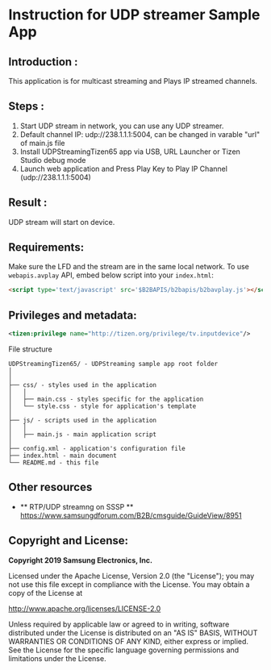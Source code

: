 Instruction for UDP streamer Sample App
========================================

Introduction : 
-------------
This application is for multicast streaming and Plays IP streamed channels.



Steps :  
---------
1) Start UDP stream in network, you can use any UDP streamer.
2) Default channel IP: udp://238.1.1.1:5004, can be changed in varable "url" of main.js file
3) Install UDPStreamingTizen65 app via USB, URL Launcher or Tizen Studio debug mode
4) Launch web application and Press Play Key to Play IP Channel (udp://238.1.1.1:5004)


Result :  
---------
UDP stream will start on device.


Requirements:
---------------
Make sure the LFD and the stream are in the same local network.
To use `webapis.avplay` API, embed below script into your `index.html`:

```html
<script type='text/javascript' src='$B2BAPIS/b2bapis/b2bavplay.js'></script>
```

Privileges and metadata:
---------------
```xml
<tizen:privilege name="http://tizen.org/privilege/tv.inputdevice"/> 
```

File structure

```
UDPStreamingTizen65/ - UDPStreaming sample app root folder
│
│
├── css/ - styles used in the application
│   │
│   ├── main.css - styles specific for the application
│   └── style.css - style for application's template
│
├── js/ - scripts used in the application
│   │
│   ├── main.js - main application script
│
├── config.xml - application's configuration file
├── index.html - main document
└── README.md - this file
```
Other resources
---------------
*    ** RTP/UDP streamng on SSSP **
    https://www.samsungdforum.com/B2B/cmsguide/GuideView/8951

Copyright and License:
---------------
**Copyright 2019 Samsung Electronics, Inc.**

Licensed under the Apache License, Version 2.0 (the "License"); you may not use this file except in compliance with the License. You may obtain a copy of the License at

http://www.apache.org/licenses/LICENSE-2.0

Unless required by applicable law or agreed to in writing, software distributed under the License is distributed on an "AS IS" BASIS, WITHOUT WARRANTIES OR CONDITIONS OF ANY KIND, either express or implied. See the License for the specific language governing permissions and limitations under the License.